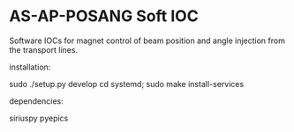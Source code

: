 # AS-AP-POSANG Soft IOC

Software IOCs for magnet control of beam position and angle injection from the transport lines.

installation:

 sudo ./setup.py develop
 cd systemd; sudo make install-services

 dependencies:

  siriuspy
  pyepics
